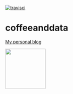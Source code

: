 [![travisci](https://travis-ci.org/marcolivierarsenault/coffeeanddata.svg?branch=release)](https://travis-ci.org/github/marcolivierarsenault/coffeeanddata)
# coffeeanddata
[My personal blog](https://coffeeanddata.ca/)


[<img src="https://coffeeanddata.ca/assets/images/square_logo.png" width="128">](https://coffeeanddata.ca)
